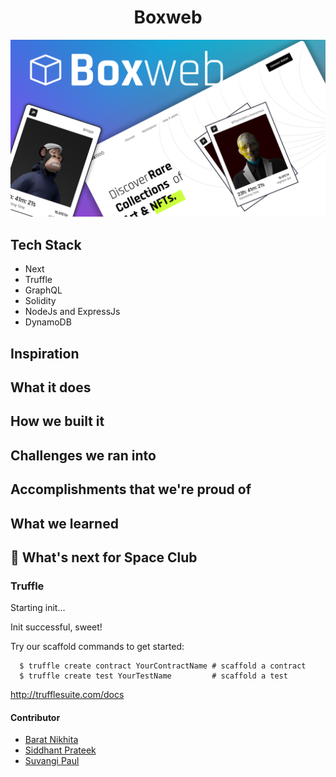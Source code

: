 <h1 align="center">Boxweb</h1>

![](./assets/preview.png)


##  Tech Stack

- Next
- Truffle
- GraphQL
- Solidity
- NodeJs and ExpressJs
- DynamoDB


## Inspiration 

## What it does 

## How we built it 

## Challenges we ran into

## Accomplishments that we're proud of

## What we learned


## 🔮 What's next for Space Club



### Truffle

Starting init...

Init successful, sweet!

Try our scaffold commands to get started:

```shell
  $ truffle create contract YourContractName # scaffold a contract
  $ truffle create test YourTestName         # scaffold a test
```

http://trufflesuite.com/docs

#### Contributor

- [Barat Nikhita](https://github.com/nikhitaBarat/)
- [Siddhant Prateek](https://github.com/siddhantprateek)
- [Suvangi Paul](https://github.com/suvangipaul)